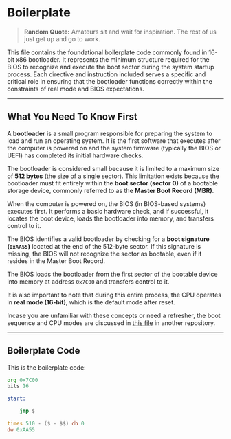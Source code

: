 # Boilerplate

> **Random Quote:** Amateurs sit and wait for inspiration. The rest of us just get up and go to work.

This file contains the foundational boilerplate code commonly found in 16-bit x86 bootloader. It represents the minimum structure required for the BIOS to recognize and execute the boot sector during the system startup process. Each directive and instruction included serves a specific and critical role in ensuring that the bootloader functions correctly within the constraints of real mode and BIOS expectations.

---

## What You Need To Know First

A **bootloader** is a small program responsible for preparing the system to load and run an operating system. It is the first software that executes after the computer is powered on and the system firmware (typically the BIOS or UEFI) has completed its initial hardware checks.

The bootloader is considered small because it is limited to a maximum size of **512 bytes** (the size of a single sector). This limitation exists because the bootloader must fit entirely within the **boot sector (sector 0)** of a bootable storage device, commonly referred to as the **Master Boot Record (MBR)**.

When the computer is powered on, the BIOS (in BIOS-based systems) executes first. It performs a basic hardware check, and if successful, it locates the boot device, loads the bootloader into memory, and transfers control to it.

The BIOS identifies a valid bootloader by checking for a **boot signature (`0xAA55`)** located at the end of the 512-byte sector. If this signature is missing, the BIOS will not recognize the sector as bootable, even if it resides in the Master Boot Record.

The BIOS loads the bootloader from the first sector of the bootable device into memory at address `0x7C00` and transfers control to it.

It is also important to note that during this entire process, the CPU operates in **real mode (16-bit)**, which is the default mode after reset.

Incase you are unfamiliar with these concepts or need a refresher, the boot sequence and CPU modes are discussed in [this file](https://github.com/brogrammer232/Crafting-an-OS-Notes-and-Insights/blob/main/notes/01_computer_architecture/01_cpu.md) in another repository.

---

## Boilerplate Code

This is the boilerplate code:

```asm
org 0x7C00
bits 16

start:

	jmp $

times 510 - ($ - $$) db 0
dw 0xAA55
```

